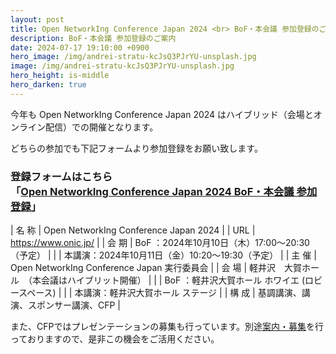 ```yaml
---
layout: post
title: Open NetworkIng Conference Japan 2024 <br> BoF・本会議 参加登録のご案内
description: BoF・本会議 参加登録のご案内
date: 2024-07-17 19:10:00 +0900
hero_image: /img/andrei-stratu-kcJsQ3PJrYU-unsplash.jpg
image: /img/andrei-stratu-kcJsQ3PJrYU-unsplash.jpg
hero_height: is-middle
hero_darken: true
---
```

今年も Open NetworkIng Conference Japan 2024 はハイブリッド（会場とオンライン配信）での開催となります。

どちらの参加でも下記フォームより参加登録をお願い致します。

### 登録フォームはこちら<br>「[Open NetworkIng Conference Japan 2024 BoF・本会議 参加登録](https://forms.gle/mwgaMTQXWGGn1dG99)」

| 名 称 | Open NetworkIng Conference Japan 2024            |
| URL   | https://www.onic.jp/                             |
| 会 期 | BoF ：2024年10月10日（木）17:00〜20:30（予定）   |
|       | 本講演：2024年10月11日（金）10:20〜19:30（予定） |
| 主 催 | Open NetworkIng Conference Japan 実行委員会      |
| 会 場 | 軽井沢　大賀ホール　（本会議はハイブリット開催） | 
|       | BoF ：軽井沢大賀ホール ホワイエ (ロビースペース) | 
|       | 本講演：軽井沢大賀ホール ステージ                |
| 構 成 | 基調講演、講演、スポンサー講演、CFP              |

また、CFPではプレゼンテーションの募集も行っています。別途[案内・募集](https://forms.gle/eeAzi9u7AgvEHudx6)を行っておりますので、是非この機会をご活用ください。